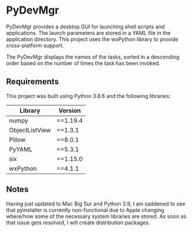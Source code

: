 # PyDevMgr

PyDevMgr provides a desktop GUI for launching shell scripts and applications. The launch parameters are stored in a YAML file in the application directory. This project uses the wxPython library to provide cross-platform support.

The PyDevMgr displays the names of the tasks, sorted in a descending order based on the number of times the task has been invoked.

## Requirements

This project was built using Python 3.8.6 and the following libraries:


| Library | Version |
| ------- | ------- |
| numpy   | ==1.19.4 |
| ObjectListView | ==1.3.1 |
| Pillow | ==8.0.1 |
| PyYAML | ==5.3.1 |
| six | ==1.15.0 |
| wxPython | ==4.1.1 |

## Notes

Having just updated to Mac Big Sur and Python 3.9, I am saddened to see that pyinstaller is currently non-functional due to Apple changing where/how some of the necessary system libraries are stored. As soon as that issue gets resolved, I will create distribution packages.